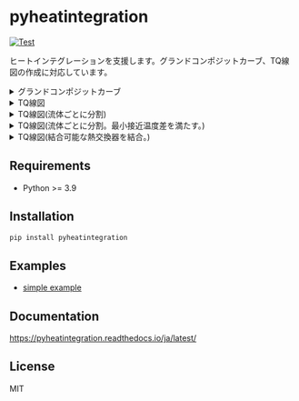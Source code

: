 # pyheatintegration

[![Test](https://github.com/tarao1006/pyheatintegration/actions/workflows/test.yml/badge.svg)](https://github.com/tarao1006/pyheatintegration/actions/workflows/test.yml)

ヒートインテグレーションを支援します。グランドコンポジットカーブ、TQ線図の作成に対応しています。

<details>
  <summary>グランドコンポジットカーブ</summary>
  <img src="https://raw.githubusercontent.com/tarao1006/pyheatintegration/main/docs/images/grand_composite_curve.png" width="400">
</details>

<details>
  <summary>TQ線図</summary>
  <img src="https://raw.githubusercontent.com/tarao1006/pyheatintegration/main/docs/images/tq_diagram.png" width="400">
</details>

<details>
  <summary>TQ線図(流体ごとに分割)</summary>
  <img src="https://raw.githubusercontent.com/tarao1006/pyheatintegration/main/docs/images/tq_diagram_separeted.png" width="400">
</details>

<details>
  <summary>TQ線図(流体ごとに分割。最小接近温度差を満たす。)</summary>
  <img src="https://raw.githubusercontent.com/tarao1006/pyheatintegration/main/docs/images/tq_diagram_splitted.png" width="400">
</details>

<details>
  <summary>TQ線図(結合可能な熱交換器を結合。)</summary>
  <img src="https://raw.githubusercontent.com/tarao1006/pyheatintegration/main/docs/images/tq_diagram_merged.png" width="400">
</details>

## Requirements

- Python >= 3.9

## Installation

``` sh
pip install pyheatintegration
```

## Examples

- [simple example](https://github.com/tarao1006/pyheatintegration/tree/main/examples/simple)

## Documentation

https://pyheatintegration.readthedocs.io/ja/latest/

## License

MIT
